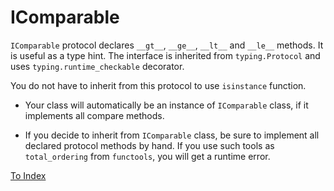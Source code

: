 # IComparable

`IComparable` protocol declares `__gt__`, `__ge__`, `__lt__` and `__le__` methods.
It is useful as a type hint.
The interface is inherited from `typing.Protocol` and uses `typing.runtime_checkable` decorator.

You do not have to inherit from this protocol
to use `isinstance` function.

* Your class will automatically be an instance of `IComparable` class,
if it implements all compare methods.

* If you decide to inherit from `IComparable` class,
be sure to implement all declared protocol methods by hand. If you use such tools
as `total_ordering` from `functools`, you will get a runtime error.

[To Index](../index.md)
